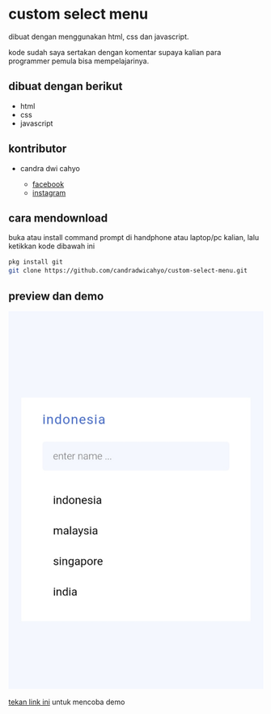 # custom select menu 

dibuat dengan menggunakan html, css dan javascript.

kode sudah saya sertakan dengan komentar supaya kalian para programmer pemula bisa mempelajarinya.

## dibuat dengan berikut

* html
* css
* javascript

## kontributor

* candra dwi cahyo

  * [facebook](https://facebook.com/candradwicahyo18)
  * [instagram](https://instagram.com/candradwicahyo18)

## cara mendownload

buka atau install command prompt di handphone atau laptop/pc kalian, lalu ketikkan kode dibawah ini

```bash 
pkg install git 
git clone https://github.com/candradwicahyo/custom-select-menu.git
```

## preview dan demo 

![preview](https://github.com/candradwicahyo/custom-select-menu/blob/master/image.jpg)

[tekan link ini](https://candradwicahyo.github.io/custom-select-menu) untuk mencoba demo
